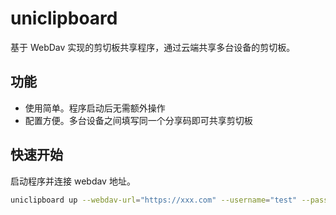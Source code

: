 # uniclipboard

基于 WebDav 实现的剪切板共享程序，通过云端共享多台设备的剪切板。

## 功能

- 使用简单。程序启动后无需额外操作
- 配置方便。多台设备之间填写同一个分享码即可共享剪切板

## 快速开始

启动程序并连接 webdav 地址。

```bash
uniclipboard up --webdav-url="https://xxx.com" --username="test" --password="test"
```